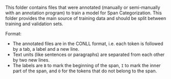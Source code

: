 This folder contains files that were annotated (manually or semi-manually with an annotation program) to train a model for Span Categorization. This folder provides the main source of training data and should be split between training and validation sets.

Format:
- The annotated files are in the CONLL format, i.e. each token is followed by a tab, a label and a new line.
- Text units (like sentences or paragraphs) are separated from each other by two new lines.
- The labels are `B` to mark the beginning of the span, `I` to mark the inner part of the span, and `O` for the tokens that do not belong to the span.
